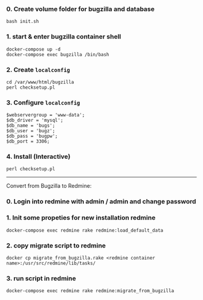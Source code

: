 ### 0. Create volume folder for bugzilla and database
```
bash init.sh
```

### 1. start & enter bugzilla container shell
```
docker-compose up -d
docker-compose exec bugzilla /bin/bash
```

### 2. Create `localconfig`
```
cd /var/www/html/bugzilla
perl checksetup.pl
```

### 3. Configure `localconfig`
```
$webservergroup = 'www-data';
$db_driver = 'mysql';
$db_name = 'bugs';
$db_user = 'bugz';
$db_pass = 'bugpw';
$db_port = 3306;
```

### 4. Install (Interactive)
```
perl checksetup.pl
```

---

Convert from Bugzilla to Redmine:

### 0. Login into redmine with admin / admin and change password

### 1. Init some propeties for new installation redmine
```
docker-compose exec redmine rake redmine:load_default_data
```

### 2. copy migrate script to redmine
```
docker cp migrate_from_bugzilla.rake <redmine container name>:/usr/src/redmine/lib/tasks/
```

### 3. run script in redmine
```
docker-compose exec redmine rake redmine:migrate_from_bugzilla
```
